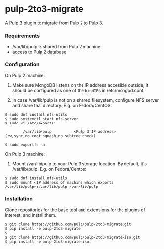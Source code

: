 # pulp-2to3-migrate

A [Pulp 3](https://pulpproject.org/) plugin to migrate from Pulp 2 to Pulp 3.

### Requirements

* /var/lib/pulp is shared from Pulp 2 machine
* access to Pulp 2 database

### Configuration
On Pulp 2 machine:

1. Make sure MongoDB listens on the IP address accesible outside, it should be configured as 
one of the `bindIP`s in /etc/mongod.conf.

2. In case /var/lib/pulp is not on a shared filesystem, configure NFS server and share 
that directory. E.g. on Fedora/CentOS:

```
$ sudo dnf install nfs-utils
$ sudo systemctl start nfs-server
$ sudo vi /etc/exports:

        /var/lib/pulp          <Pulp 3 IP address>(rw,sync,no_root_squash,no_subtree_check)
        
$ sudo exportfs -a
```

On Pulp 3 machine:
1. Mount /var/lib/pulp to your Pulp 3 storage location. By default, it's /var/lib/pulp. E.g. on 
Fedora/Centos:

```
$ sudo dnf install nfs-utils
$ sudo mount <IP address of machine which exports /var/lib/pulp>:/var/lib/pulp /var/lib/pulp
```

### Installation

Clone repositories for the base tool and extensions for the plugins of interest, and install them.
```
$ git clone https://github.com/pulp/pulp-2to3-migrate.git
$ pip install -e pulp-2to3-migrate
$
$ git clone https://github.com/pulp/pulp-2to3-migrate-iso.git
$ pip install -e pulp-2to3-migrate-iso
```